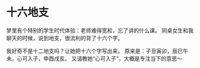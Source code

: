 # 十六地支

梦里有个特别的学生时代体验：老师难得宽和，忘了讲的什么课。
同桌女生和我聊天的时候，说到地支，很流利的背了十六个字。

我好奇不是十二地支吗？让她把十六个字写出来。
原来是：子丑寅卯，辰巳午未，心可入子，申酉戌亥。
又请教她“心可入子”，大概是专注当下的意思～
